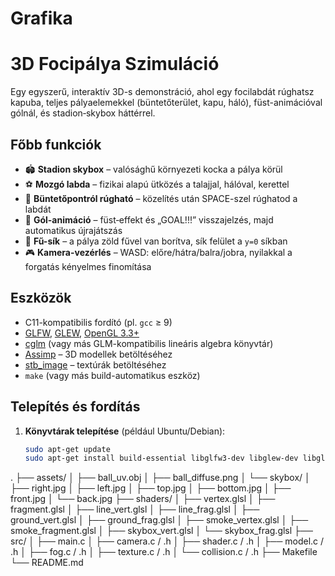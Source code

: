 # Grafika
# 3D Focipálya Szimuláció

Egy egyszerű, interaktív 3D-s demonstráció, ahol egy focilabdát rúghatsz kapuba, teljes pályaelemekkel (büntetőterület, kapu, háló), füst-animációval gólnál, és stadion‐skybox háttérrel.

## Főbb funkciók

- 🏟️ **Stadion skybox** – valósághű környezeti kocka a pálya körül  
- ⚽ **Mozgó labda** – fizikai alapú ütközés a talajjal, hálóval, kerettel  
- 🎯 **Büntetőpontról rúgható** – közelítés után SPACE-szel rúghatod a labdát  
- 🎉 **Gól-animáció** – füst‐effekt és „GOAL!!!” visszajelzés, majd automatikus újrajátszás  
- 🌱 **Fű-sík** – a pálya zöld fűvel van borítva, sík felület a `y=0` síkban  
- 🎮 **Kamera-vezérlés** – WASD: előre/hátra/balra/jobra, nyilakkal a forgatás kényelmes finomítása  

## Eszközök

- C11-kompatibilis fordító (pl. `gcc` ≥ 9)  
- [GLFW](https://www.glfw.org/), [GLEW](http://glew.sourceforge.net/), [OpenGL 3.3+](https://www.opengl.org/)  
- [cglm](https://github.com/recp/cglm) (vagy más GLM-kompatibilis lineáris algebra könyvtár)  
- [Assimp](https://github.com/assimp/assimp) – 3D modellek betöltéséhez  
- [stb_image](https://github.com/nothings/stb) – textúrák betöltéséhez  
- `make` (vagy más build-automatikus eszköz)  

## Telepítés és fordítás

1. **Könyvtárak telepítése** (például Ubuntu/Debian):
   ```bash
   sudo apt-get update
   sudo apt-get install build-essential libglfw3-dev libglew-dev libglm-dev libassimp-dev
.
├── assets/
│   ├── ball_uv.obj
│   ├── ball_diffuse.png
│   └── skybox/
│       ├── right.jpg
│       ├── left.jpg
│       ├── top.jpg
│       ├── bottom.jpg
│       ├── front.jpg
│       └── back.jpg
├── shaders/
│   ├── vertex.glsl
│   ├── fragment.glsl
│   ├── line_vert.glsl
│   ├── line_frag.glsl
│   ├── ground_vert.glsl
│   ├── ground_frag.glsl
│   ├── smoke_vertex.glsl
│   ├── smoke_fragment.glsl
│   ├── skybox_vert.glsl
│   └── skybox_frag.glsl
├── src/
│   ├── main.c
│   ├── camera.c / .h
│   ├── shader.c / .h
│   ├── model.c / .h
│   ├── fog.c / .h
│   ├── texture.c / .h
│   └── collision.c / .h
├── Makefile
└── README.md
